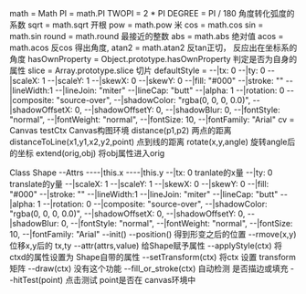 math = Math
PI = math.PI 
TWOPI = 2 * PI 
DEGREE = PI / 180  角度转化弧度的系数
sqrt = math.sqrt 开根
pow = math.pow 米
cos = math.cos 
sin = math.sin
round = math.round 最接近的整数
abs = math.abs 绝对值
acos = math.acos 反cos 得出角度,
atan2 = math.atan2 反tan正切， 反应出在坐标系的角度
hasOwnProperty = Object.prototype.hasOwnProperty 判定是否为自身的属性
slice = Array.prototype.slice 切片
defaultStyle = 
--|tx: 0
--|ty: 0
--|scaleX: 1
--|scaleY: 1
--|skewX: 0
--|skewY: 0
--|fill: "#000"
--|stroke: ""
--|lineWidth:1
--|lineJoin: "miter"
--|lineCap: "butt"
--|alpha: 1
--|rotation: 0
--|composite: "source-over",
--|shadowColor: "rgba(0, 0, 0, 0.0)",
--|shadowOffsetX: 0,
--|shadowOffsetY: 0,
--|shadowBlur: 0,
--|fontStyle: "normal",
--|fontWeight: "normal",
--|fontSize: 10,
--|fontFamily: "Arial"
cv = Canvas
testCtx Canvas构图环境
distance(p1,p2) 两点的距离
distanceToLine(x1,y1,x2,y2,point) 点到线的距离
rotate(x,y,angle) 旋转angle后的坐标
extend(orig,obj) 将obj属性进入orig

Class Shape
--Attrs
----|this.x 
----|this.y 
--|tx: 0 tranlate的x量
--|ty: 0 translate的y量
--|scaleX: 1
--|scaleY: 1
--|skewX: 0
--|skewY: 0
--|fill: "#000"
--|stroke: ""
--|lineWidth:1
--|lineJoin: "miter"
--|lineCap: "butt"
--|alpha: 1
--|rotation: 0
--|composite: "source-over",
--|shadowColor: "rgba(0, 0, 0, 0.0)",
--|shadowOffsetX: 0,
--|shadowOffsetY: 0,
--|shadowBlur: 0,
--|fontStyle: "normal",
--|fontWeight: "normal",
--|fontSize: 10,
--|fontFamily: "Arial"
--init()
--position() 得到形变之后的位置
--rmove(x,y) 位移x,y后的 tx,ty
--attr(attrs,value) 给Shape赋予属性
--applyStyle(ctx) 将ctxd的属性设置为 Shape自带的属性
--setTransform(ctx) 将ctx 设置 transform 矩阵
--draw(ctx) 没有这个功能
--fill_or_stroke(ctx) 自动检测 是否描边或填充
--hitTest(point) 点击测试 point是否在 canvas环境中

